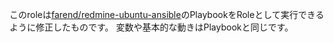 このroleは[farend/redmine-ubuntu-ansible](https://github.com/farend/redmine-ubuntu-ansible)のPlaybookをRoleとして実行できるように修正したものです。
変数や基本的な動きはPlaybookと同じです。
